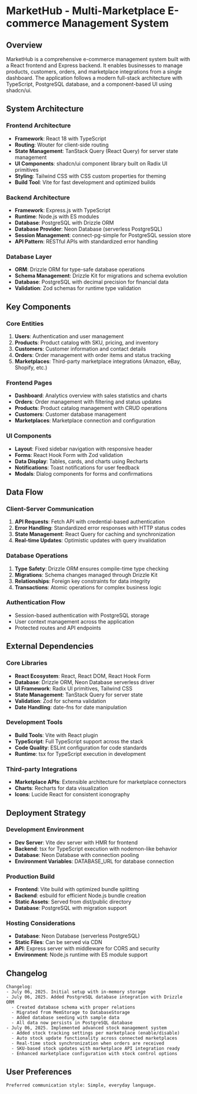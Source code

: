 # MarketHub - Multi-Marketplace E-commerce Management System

## Overview

MarketHub is a comprehensive e-commerce management system built with a React frontend and Express backend. It enables businesses to manage products, customers, orders, and marketplace integrations from a single dashboard. The application follows a modern full-stack architecture with TypeScript, PostgreSQL database, and a component-based UI using shadcn/ui.

## System Architecture

### Frontend Architecture
- **Framework**: React 18 with TypeScript
- **Routing**: Wouter for client-side routing
- **State Management**: TanStack Query (React Query) for server state management
- **UI Components**: shadcn/ui component library built on Radix UI primitives
- **Styling**: Tailwind CSS with CSS custom properties for theming
- **Build Tool**: Vite for fast development and optimized builds

### Backend Architecture
- **Framework**: Express.js with TypeScript
- **Runtime**: Node.js with ES modules
- **Database**: PostgreSQL with Drizzle ORM
- **Database Provider**: Neon Database (serverless PostgreSQL)
- **Session Management**: connect-pg-simple for PostgreSQL session store
- **API Pattern**: RESTful APIs with standardized error handling

### Database Layer
- **ORM**: Drizzle ORM for type-safe database operations
- **Schema Management**: Drizzle Kit for migrations and schema evolution
- **Database**: PostgreSQL with decimal precision for financial data
- **Validation**: Zod schemas for runtime type validation

## Key Components

### Core Entities
1. **Users**: Authentication and user management
2. **Products**: Product catalog with SKU, pricing, and inventory
3. **Customers**: Customer information and contact details
4. **Orders**: Order management with order items and status tracking
5. **Marketplaces**: Third-party marketplace integrations (Amazon, eBay, Shopify, etc.)

### Frontend Pages
- **Dashboard**: Analytics overview with sales statistics and charts
- **Orders**: Order management with filtering and status updates
- **Products**: Product catalog management with CRUD operations
- **Customers**: Customer database management
- **Marketplaces**: Marketplace connection and configuration

### UI Components
- **Layout**: Fixed sidebar navigation with responsive header
- **Forms**: React Hook Form with Zod validation
- **Data Display**: Tables, cards, and charts using Recharts
- **Notifications**: Toast notifications for user feedback
- **Modals**: Dialog components for forms and confirmations

## Data Flow

### Client-Server Communication
1. **API Requests**: Fetch API with credential-based authentication
2. **Error Handling**: Standardized error responses with HTTP status codes
3. **State Management**: React Query for caching and synchronization
4. **Real-time Updates**: Optimistic updates with query invalidation

### Database Operations
1. **Type Safety**: Drizzle ORM ensures compile-time type checking
2. **Migrations**: Schema changes managed through Drizzle Kit
3. **Relationships**: Foreign key constraints for data integrity
4. **Transactions**: Atomic operations for complex business logic

### Authentication Flow
- Session-based authentication with PostgreSQL storage
- User context management across the application
- Protected routes and API endpoints

## External Dependencies

### Core Libraries
- **React Ecosystem**: React, React DOM, React Hook Form
- **Database**: Drizzle ORM, Neon Database serverless driver
- **UI Framework**: Radix UI primitives, Tailwind CSS
- **State Management**: TanStack Query for server state
- **Validation**: Zod for schema validation
- **Date Handling**: date-fns for date manipulation

### Development Tools
- **Build Tools**: Vite with React plugin
- **TypeScript**: Full TypeScript support across the stack
- **Code Quality**: ESLint configuration for code standards
- **Runtime**: tsx for TypeScript execution in development

### Third-party Integrations
- **Marketplace APIs**: Extensible architecture for marketplace connectors
- **Charts**: Recharts for data visualization
- **Icons**: Lucide React for consistent iconography

## Deployment Strategy

### Development Environment
- **Dev Server**: Vite dev server with HMR for frontend
- **Backend**: tsx for TypeScript execution with nodemon-like behavior
- **Database**: Neon Database with connection pooling
- **Environment Variables**: DATABASE_URL for database connection

### Production Build
- **Frontend**: Vite build with optimized bundle splitting
- **Backend**: esbuild for efficient Node.js bundle creation
- **Static Assets**: Served from dist/public directory
- **Database**: PostgreSQL with migration support

### Hosting Considerations
- **Database**: Neon Database (serverless PostgreSQL)
- **Static Files**: Can be served via CDN
- **API**: Express server with middleware for CORS and security
- **Environment**: Node.js runtime with ES module support

## Changelog

```
Changelog:
- July 06, 2025. Initial setup with in-memory storage
- July 06, 2025. Added PostgreSQL database integration with Drizzle ORM
  - Created database schema with proper relations
  - Migrated from MemStorage to DatabaseStorage
  - Added database seeding with sample data
  - All data now persists in PostgreSQL database
- July 06, 2025. Implemented advanced stock management system
  - Added stock tracking settings per marketplace (enable/disable)
  - Auto stock update functionality across connected marketplaces
  - Real-time stock synchronization when orders are received
  - SKU-based stock updates with marketplace API integration ready
  - Enhanced marketplace configuration with stock control options
```

## User Preferences

```
Preferred communication style: Simple, everyday language.
```